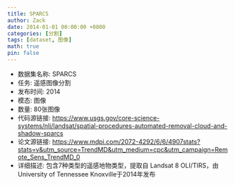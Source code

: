 ```yaml
---
title: SPARCS
author: Zack
date: 2014-01-01 00:00:00 +0800
categories: [分割]
tags: [dataset, 图像]
math: true
pin: false
---
```

- 数据集名称: SPARCS
- 任务: 遥感图像分割
- 发布时间: 2014
- 模态: 图像
- 数量: 80张图像
- 代码源链接: https://www.usgs.gov/core-science-systems/nli/landsat/spatial-procedures-automated-removal-cloud-and-shadow-sparcs
- 论文源链接: https://www.mdpi.com/2072-4292/6/6/4907stats?stats=v&utm_source=TrendMD&utm_medium=cpc&utm_campaign=Remote_Sens_TrendMD_0
- 详细描述: 包含7种类型的遥感地物类型，提取自 Landsat 8 OLI/TIRS，由University of Tennessee Knoxville于2014年发布
